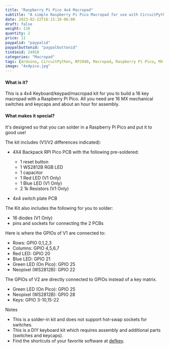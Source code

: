 ```yaml
---
title: "Raspberry Pi Pico 4x4 Macropad"
subtitle: "A simple Raspberry Pi Pico Macropad for use with CircuitPython or MicroPython"
date: 2023-02-22T16:15:18-06:00
draft: false
weight: 110
quantity: 2
price: 11
paypalid: "paypalid"
paypalbuttonid: "paypalbuttonid"
tindieid: 24918
categories: "Macropad"
tags: [Arduino, CircuitPython, RP2040, Macropad, Raspberry Pi Pico, MX Switches]
image: "4x4pico.jpg"
---
```



#### What is it?
This is a 4x4 Keyboard/keypad/macropad kit for you to build a 16 key macropad with a Raspberry Pi Pico. All you need are 16 MX mechanical switches and keycaps and about an hour for assembly.

#### What makes it special?
It's designed so that you can solder in a Raspberry Pi Pico and put it to good use!  

The kit includes (V1/V2 differences indicated):

- 4X4 Backpack RPI Pico PCB with the following pre-soldered:
  - 1 reset button
  - 1 WS2812B RGB LED
  - 1 capacitor
  - 1 Red LED (V1 Only)
  - 1 Blue LED (V1 Only)
  - 2 1k Resistors (V1 Only)


- 4x4 switch plate PCB

The Kit also includes the following for you to solder:

- 16 diodes (V1 Only)
- pins and sockets for connecting the 2 PCBs

Here is where the GPIOs of V1 are connected to:

- Rows: GPIO 0,1,2,3
- Columns: GPIO 4,5,6,7
- Red LED: GPIO 20
- Blue LED: GPIO 21
- Green LED (On Pico): GPIO 25
- Neopixel (WS2812B): GPIO 22

The GPIOs of V2 are directly connected to GPIOs instead of a key matrix.

- Green LED (On Pico): GPIO 25
- Neopixel (WS2812B): GPIO 28
- Keys: GPIO 3-10,15-22

Notes

- This is a solder-in kit and does not support hot-swap sockets for switches.
- This is a DIY keyboard kit which requires assembly and additional parts (switches and keycaps).
- Find the shortcuts of your favorite software at [defkey](https://defkey.com/rankings/most-popular-programs).
